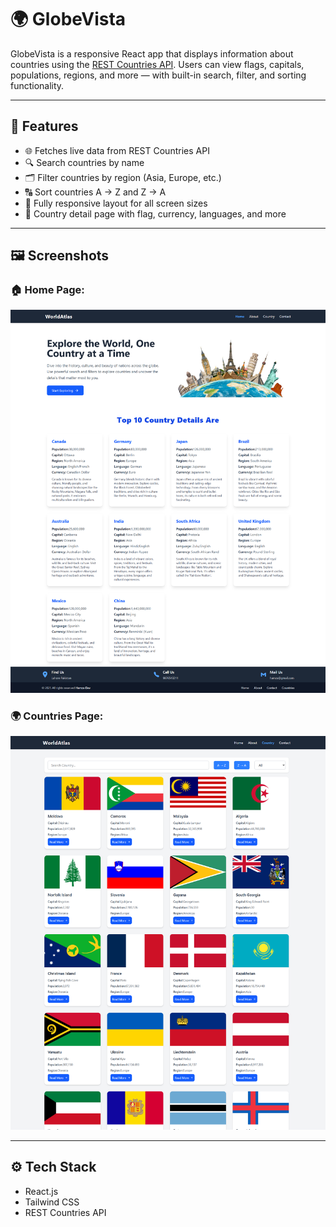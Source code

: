 # 🌍 GlobeVista

GlobeVista is a responsive React app that displays information about countries using the [REST Countries API](https://restcountries.com/). Users can view flags, capitals, populations, regions, and more — with built-in search, filter, and sorting functionality.

---

## 🚀 Features

- 🌐 Fetches live data from REST Countries API
- 🔍 Search countries by name
- 🗂️ Filter countries by region (Asia, Europe, etc.)
- 🔠 Sort countries A → Z and Z → A
- 📱 Fully responsive layout for all screen sizes
- 🎌 Country detail page with flag, currency, languages, and more

---

## 🖼️ Screenshots

### 🏠 Home Page:

![Home Page](./screenshots/homescreen.png)

### 🌍 Countries Page:

![Countries Page](./screenshots/countryss.png)

---

## ⚙️ Tech Stack

- React.js
- Tailwind CSS
- REST Countries API
